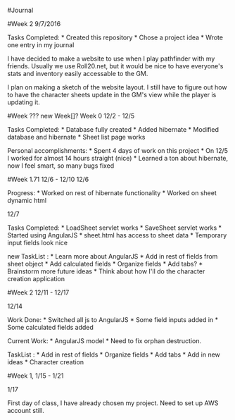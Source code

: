 #Journal

#Week 2
9/7/2016

Tasks Completed:
	* Created this repository
	* Chose a project idea
	* Wrote one entry in my journal
	
I have decided to make a website to use when I play pathfinder with my friends.  Usually we use
Roll20.net, but it would be nice to have everyone's stats and inventory easily accessable to 
the GM.

I plan on making a sketch of the website layout.  I still have to figure out how to have
the character sheets update in the GM's view while the player is updating it.


#Week ??? new Week[]? Week 0
12/2 - 12/5

Tasks Completed:
	* Database fully created
	* Added hibernate
	* Modified database and hibernate
	* Sheet list page works
	
Personal accomplishments:
	* Spent 4 days of work on this project
	* On 12/5 I worked for almost 14 hours straight (nice)
	* Learned a ton about hibernate, now I feel smart, so many bugs fixed
	
	
#Week 1.71  12/6 - 12/10
12/6
	
Progress:
	* Worked on rest of hibernate functionality
	* Worked on sheet dynamic html
	
12/7

Tasks Completed:
	* LoadSheet servlet works
	* SaveSheet servlet works
	* Started using AngularJS
	* sheet.html has access to sheet data
	* Temporary input fields look nice

new TaskList :
	* Learn more about AngularJS
	* Add in rest of fields from sheet object
	* Add calculated fields
	* Organize fields
	* Add tabs?
	* Brainstorm more future ideas
	* Think about how I'll do the character creation application
	

	
#Week 2 12/11 - 12/17

12/14

Work Done:
	* Switched all js to AngularJS
	* Some field inputs added in
	* Some calculated fields added

Current Work:
	* AngularJS model
	* Need to fix orphan destruction.

TaskList :
	* Add in rest of fields
	* Organize fields
	* Add tabs
	* Add in new ideas
	* Character creation
	

#Week 1, 1/15 - 1/21

1/17

First day of class, I have already chosen my project.  Need to set up AWS account still.